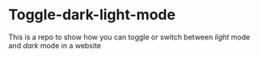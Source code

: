 # Toggle-dark-light-mode
This is a repo to show how you can toggle or switch between *light*
mode and *dark* mode in a website
